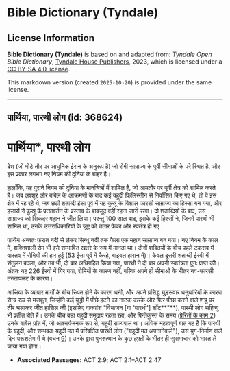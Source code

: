 # Bible Dictionary (Tyndale)

## License Information

**Bible Dictionary (Tyndale)** is based on and adapted from: _Tyndale Open Bible Dictionary_, [Tyndale House Publishers](https://tyndaleopenresources.com/), 2023, which is licensed under a [CC BY-SA 4.0 license](https://creativecommons.org/licenses/by-sa/4.0/legalcode.en).

This markdown version (created `2025-10-20`) is provided under the same license.



--------------------------------

## पार्थिया, पारथी लोग (id: 368624)

पार्थिया\*, पारथी लोग
=====================

देश (जो मोटे तौर पर आधुनिक ईरान के अनुरूप है) जो रोमी साम्राज्य के पूर्वी सीमाओं के परे स्थित है, और इस प्रकार लगभग नए नियम की दुनिया के बाहर है।

हालाँकि, यह पुराने नियम की दुनिया के मानचित्रों में शामिल है, जो आमतौर पर पूर्वी क्षेत्र को शामिल करते हैं। जब अश्शूर और बाबेल के आक्रमणों के बाद कई यहूदी फिलिस्तीन से निर्वासित किए गए थे, तो वे इस क्षेत्र में रह रहे थे, जब छठी शताब्दी ईसा पूर्व में यह कुस्रू के विशाल फारसी साम्राज्य का हिस्सा बन गया, और हजारों ने कुस्रू के प्रत्यावर्तन के प्रस्ताव के बावजूद वहीं रहना जारी रखा। दो शताब्दियों के बाद, उस साम्राज्य को सिकंदर महान ने जीत लिया। परन्तु 100 साल बाद, इसके कई हिस्सों ने, जिनमें पारथी भी शामिल था, उनके उत्तराधिकारियों के जुए को उतार फेंका और स्वतंत्र हो गए।

पार्थिय अन्ततः फ़रात नदी से लेकर सिन्धु नदी तक फैला एक महान साम्राज्य बन गया। नए नियम के काल में, शक्तिशाली रोम भी इसे सम्भावित खतरे के रूप में मानता था। दोनों शक्तियों के बीच पहले टकराव में वास्तव में रोमियों की हार हुई (53 ईसा पूर्व में कैरहे, बाइबल हारान में)। केवल दूसरी शताब्दी ईस्वी में संतुलन बदला, और तब भी, दो बार अधिग्रहित किया गया, पारथी ने दो बार अपनी स्वतंत्रता पुनः प्राप्त की। अंततः यह 226 ईस्वी में गिर गया, रोमियों के कारण नहीं, बल्कि अपने ही सीमाओं के भीतर नव\-फारसी तख्तापलट के कारण।

आसिया के व्यापार मार्गों के बीच स्थित होने के कारण धनी, और अपने प्रसिद्ध घुड़सवार धनुर्धारियों के कारण सैन्य रूप से मजबूत, जिन्होंने कई युद्धों में पीछे हटने का नाटक करके और फिर पीछा करने वाले शत्रु पर तीर चलाकर जीत हासिल की (इसलिए वाक्यांश "विभाजन \[या 'पारथी'] शॉट**"**), पारथी लोग सहिष्णु भी प्रतीत होते हैं। उनके बीच बड़ा यहूदी समुदाय रहता रहा, और पिन्तेकुस्त के समय ([प्रेरितों के काम 2](https://ref.ly/Acts2:1-Acts2:47)) उनके बाबेल प्रांत में, जो आश्चर्यजनक रूप से, यहूदी राज्यपाल था। अधिक महत्वपूर्ण बात यह है कि पारथी के यहूदी, और सम्भवतः यहूदी मत में परिवर्तित पारथी लोग ("यहूदी मत अपनानेवाले"), उस युग\-निर्माण वाले दिन यरूशलेम में थे (वचन [9](https://ref.ly/Acts2:9))। उनके द्वारा पुनरुत्थान के कुछ हफ़्तों के भीतर ही सुसमाचार को भारत ले जाया गया होगा।

* **Associated Passages:** ACT 2:9; ACT 2:1–ACT 2:47

